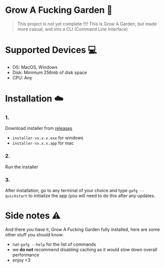 # Grow A Fucking Garden 🌱
> This project is not yet complete !!!!
This is Grow A Garden, but made more casual, and into a CLI (Command Line Interface)

# Supported Devices 💻
- OS: MacOS, Windows
- Disk: Minimum 256mb of disk space
- CPU: Any

# Installation ☁️
### 1. 
Download installer from [releases](https://github.com/qkafae/grow-a-fucking-garden/releases)
- `installer-vx.x.x.exe` for windows
- `installer-vx.x.x.app` for mac

### 2.
Run the installer

### 3.
After installation, go to any terminal of your choice and type `gafg --quickstart` to initialize the app (you will need to do this after any updates.

# Side notes ⚠️
And there you have it, Grow A Fucking Garden fully installed, here are some other stuff you should know:
- run `gafg --help` for the list of commands
- we **do not** recommend disabling caching as it would slow down overall performance
- enjoy <3

